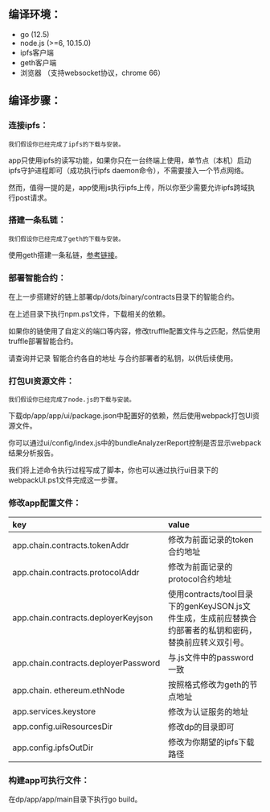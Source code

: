 ﻿## 编译环境：
- go (12.5)
- node.js (>=6, 10.15.0)
- ipfs客户端
- geth客户端
- 浏览器 （支持websocket协议，chrome 66）

## 编译步骤：
### 连接ipfs：

	我们假设你已经完成了ipfs的下载与安装。
	
app只使用ipfs的读写功能，如果你只在一台终端上使用，单节点（本机）启动ipfs守护进程即可（成功执行ipfs daemon命令），不需要接入一个节点网络。

然而，值得一提的是，app使用js执行ipfs上传，所以你至少需要允许ipfs跨域执行post请求。

### 搭建一条私链：

	我们假设你已经完成了geth的下载与安装。
	
使用geth搭建一条私链，[参考链接](https://github.com/ethereum/go-ethereum/wiki/Private-network)。

### 部署智能合约：

在上一步搭建好的链上部署dp/dots/binary/contracts目录下的智能合约。

在上述目录下执行npm.ps1文件，下载相关的依赖。

如果你的链使用了自定义的端口等内容，修改truffle配置文件与之匹配，然后使用truffle部署智能合约。

请查询并记录 智能合约各自的地址 与合约部署者的私钥，以供后续使用。

### 打包UI资源文件：

    我们假设你已经完成了node.js的下载与安装。

下载dp/app/app/ui/package.json中配置好的依赖，然后使用webpack打包UI资源文件。

你可以通过ui/config/index.js中的bundleAnalyzerReport控制是否显示webpack结果分析报告。

我们将上述命令执行过程写成了脚本，你也可以通过执行ui目录下的webpackUI.ps1文件完成这一步骤。

### 修改app配置文件：
| key | value |
|:------- |:------- |
app.chain.contracts.tokenAddr | 修改为前面记录的token合约地址 
app.chain.contracts.protocolAddr | 修改为前面记录的protocol合约地址
app.chain.contracts.deployerKeyjson | 使用contracts/tool目录下的genKeyJSON.js文件生成，生成前应替换合约部署者的私钥和密码，替换前应转义双引号。
app.chain.contracts.deployerPassword | 与.js文件中的password一致
app.chain. ethereum.ethNode | 按照格式修改为geth的节点地址
app.services.keystore | 修改为认证服务的地址
app.config.uiResourcesDir | 修改dp的目录即可
app.config.ipfsOutDir | 修改为你期望的ipfs下载路径

### 构建app可执行文件：

在dp/app/app/main目录下执行go build。
